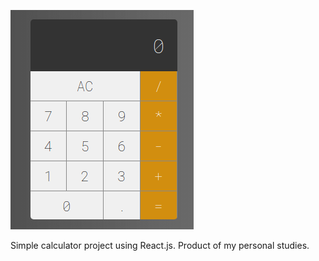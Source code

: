 ![Screenshot](/src/images/screenshot.png)

Simple calculator project using React.js. Product of my personal studies.
